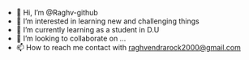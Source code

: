 - 👋 Hi, I’m @Raghv-github
- 👀 I’m interested in learning new and challenging things
- 🌱 I’m currently learning as a student in D.U
- 💞️ I’m looking to collaborate on ...
- 📫 How to reach me contact with raghvendrarock2000@gmail.com

<!---
Raghv-github/Raghv-github is a ✨ special ✨ repository because its `README.md` (this file) appears on your GitHub profile.
You can click the Preview link to take a look at your changes.
--->
